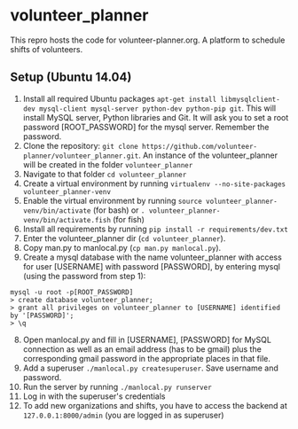 # volunteer_planner
This repro hosts the code for volunteer-planner.org. A platform to schedule shifts of volunteers.


## Setup (Ubuntu 14.04)

1. Install all required Ubuntu packages `apt-get install libmysqlclient-dev mysql-client mysql-server python-dev python-pip git`. This will install MySQL server, Python libraries and Git. It will ask you to set a root password [ROOT_PASSWORD] for the mysql server. Remember the password.
2. Clone the repository: `git clone https://github.com/volunteer-planner/volunteer_planner.git`. An instance of the volunteer_planner will be created in the folder `volunteer_planner`
3. Navigate to that folder `cd volunteer_planner`
2. Create a virtual environment by running `virtualenv --no-site-packages volunteer_planner-venv`
4. Enable the virtual environment by running `source volunteer_planner-venv/bin/activate` (for bash) or `. volunteer_planner-venv/bin/activate.fish` (for fish)
4. Install all requirements by running `pip install -r requirements/dev.txt`
5. Enter the volunteer_planner dir (`cd volunteer_planner`).
6. Copy man.py to manlocal.py (`cp man.py manlocal.py`).
7. Create a mysql database with the name volunteer_planner with access for user [USERNAME] with password [PASSWORD], by entering mysql (using the password from step 1):

```
mysql -u root -p[ROOT_PASSWORD]
> create database volunteer_planner;
> grant all privileges on volunteer_planner to [USERNAME] identified by '[PASSWORD]';
> \q
```

8. Open manlocal.py and fill in [USERNAME], [PASSWORD] for MySQL connection as well as an email address (has to be gmail) plus the corresponding gmail password in the appropriate places in that file.
9. Add a superuser `./manlocal.py createsuperuser`. Save username and password.
9. Run the server by running `./manlocal.py runserver`
10. Log in with the superuser's credentials
11. To add new organizations and shifts, you have to access the backend at `127.0.0.1:8000/admin` (you are logged in as superuser)
